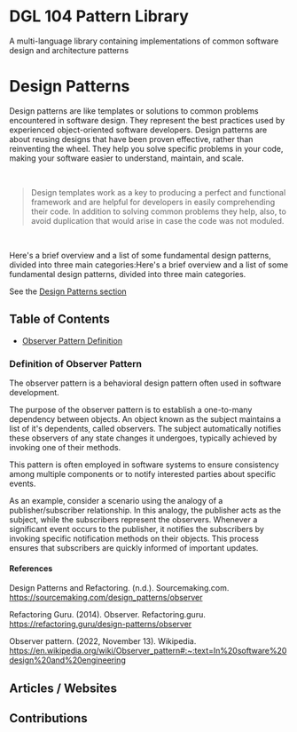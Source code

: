 # DGL 104 Pattern Library
A multi-language library containing implementations of common software design and architecture patterns 




# Design Patterns

Design patterns are like templates or solutions to common problems encountered in software design. They represent the best practices used by experienced object-oriented software developers. Design patterns are about reusing designs that have been proven effective, rather than reinventing the wheel. They help you solve specific problems in your code, making your software easier to understand, maintain, and scale.

<br>


> Design templates work as a key to producing a perfect and functional framework and are helpful for developers in easily comprehending their code. In addition to solving common problems they help, also, to avoid duplication that would arise in case the code was not moduled.

<br>

Here's a brief overview and a list of some fundamental design patterns, divided into three main categories:Here's a brief overview and a list of some fundamental design patterns, divided into three main categories.

See the [Design Patterns section](./patterns/)




## Table of Contents
- [Observer Pattern Definition](#observer-pattern)





<a id="observer-pattern"></a>

### Definition of Observer Pattern

The observer pattern is a behavioral design pattern often used in software development. 

The purpose of the observer pattern is to establish a one-to-many dependency between objects. An object known as the subject maintains a list of it's dependents, called observers. The subject automatically notifies these observers of any state changes it undergoes, typically achieved by invoking one of their methods.

This pattern is often employed in software systems to ensure consistency among multiple components or to notify interested parties about specific events.

As an example, consider a scenario using the analogy of a publisher/subscriber relationship. In this analogy, the publisher acts as the subject, while the subscribers represent the observers. Whenever a significant event occurs to the publisher, it notifies the subscribers by invoking specific notification methods on their objects. This process ensures that subscribers are quickly informed of important updates.

#### References

Design Patterns and Refactoring. (n.d.). Sourcemaking.com. https://sourcemaking.com/design_patterns/observer

Refactoring Guru. (2014). Observer. Refactoring.guru. https://refactoring.guru/design-patterns/observer

Observer pattern. (2022, November 13). Wikipedia. https://en.wikipedia.org/wiki/Observer_pattern#:~:text=In%20software%20design%20and%20engineering







## Articles / Websites



## Contributions